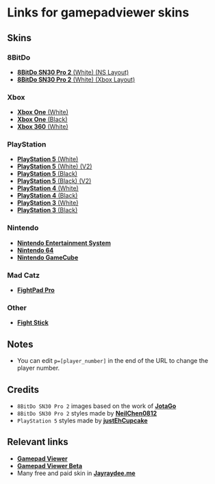 # Links for gamepadviewer skins

## Skins

### 8BitDo

- [**8BitDo SN30 Pro 2** (White) (NS Layout)](https://app.gpv.gg/g/1Exk43bJy7?p=1)
- [**8BitDo SN30 Pro 2** (White) (Xbox Layout)](https://app.gpv.gg/g/45E5CRpHYz?p=1)

### Xbox

- [**Xbox One** (White)](https://app.gpv.gg/?s=0&nocurve=1&p=1)
- [**Xbox One** (Black)](https://app.gpv.gg/?s=1&nocurve=1&p=1)
- [**Xbox 360** (White)](https://app.gpv.gg/?s=4&nocurve=1&p=1)

### PlayStation

- [**PlayStation 5** (White)](https://gamepadviewer.com/?p=1&s=5&editcss=https%3A%2F%2Fjustehcupcake.github.io%2FPS5_Display_Pics%2FPS5_White.css)
- [**PlayStation 5** (White) (V2)](https://gamepadviewer.com/?p=1&s=5&editcss=https%3A%2F%2Fjustehcupcake.github.io%2FPS5_Display_Pics%2FPS5_Classic.css)
- [**PlayStation 5** (Black)](https://gamepadviewer.com/?p=1&s=5&editcss=https%3A%2F%2Fjustehcupcake.github.io%2FPS5_Display_Pics%2FPS5_Classic_Black.css)
- [**PlayStation 5** (Black) (V2)](https://gamepadviewer.com/?p=1&s=5&editcss=https%3A%2F%2Fjustehcupcake.github.io%2FPS5_Display_Pics%2FPS5_Black.css)
- [**PlayStation 4** (White)](https://app.gpv.gg/?s=8&nocurve=1&p=1)
- [**PlayStation 4** (Black)](https://app.gpv.gg/?s=5&nocurve=1&p=1)
- [**PlayStation 3** (White)](https://app.gpv.gg/?s=10&nocurve=1&p=1)
- [**PlayStation 3** (Black)](https://app.gpv.gg/?s=2&nocurve=1&p=1)

### Nintendo

- [**Nintendo Entertainment System**](https://app.gpv.gg/?s=3&nocurve=1&p=1)
- [**Nintendo 64**](https://app.gpv.gg/?s=11&nocurve=1&p=1)
- [**Nintendo GameCube**](https://app.gpv.gg/?s=9&nocurve=1&p=1)

### Mad Catz

- [**FightPad Pro**](https://app.gpv.gg/?s=6&nocurve=1&p=1)

### Other

- [**Fight Stick**](https://app.gpv.gg/?s=7&nocurve=1&p=1)

## Notes

- You can edit `p=[player_number]` in the end of the URL to change the player number.

## Credits

- `8BitDo SN30 Pro 2` images based on the work of [**JotaGo**](https://gist.github.com/JotaGo/84e9c728a259d4b40e9fe969ae1aec00)
- `8BitDo SN30 Pro 2` styles made by [**NeilChen0812**](https://github.com/NeilChen0812/gamepadviewer/tree/main/8BitDo-Pro-2)
- `PlayStation 5` styles made by [**justEhCupcake**](https://github.com/justEhCupcake/justEhCupcake.github.io/tree/main/PS5_Display_Pics)

## Relevant links

- [**Gamepad Viewer**](https://gamepadviewer.com/)
- [**Gamepad Viewer Beta**](https://beta.gamepadviewer.com/)
- Many free and paid skin in [**Jayraydee.me**](https://jayraydee.me)
